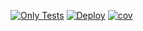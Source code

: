 [![Only Tests](https://github.com/P4piJoke/blog-rest-api/actions/workflows/only-tests.yml/badge.svg)](https://github.com/P4piJoke/blog-rest-api/actions/workflows/only-tests.yml)
[![Deploy](https://github.com/P4piJoke/blog-rest-api/actions/workflows/deploy.yml/badge.svg)](https://github.com/P4piJoke/blog-rest-api/actions/workflows/deploy.yml)
[![cov](https://we-cli.github.io/jayin/badges/coverage.svg)](https://github.com/we-cli/blog-rest-api/actions)
